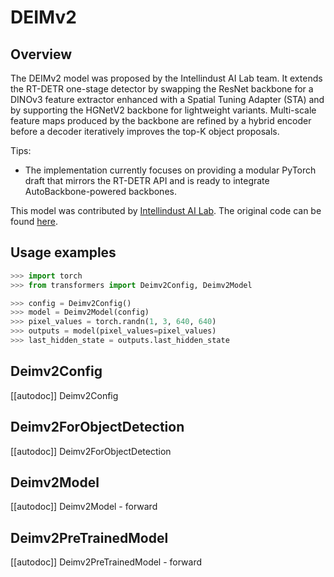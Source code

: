 <!--Copyright 2025 the HuggingFace Team. All rights reserved.

Licensed under the Apache License, Version 2.0 (the "License");
you may not use this file except in compliance with the License.
You may obtain a copy of the License at

    http://www.apache.org/licenses/LICENSE-2.0

Unless required by applicable law or agreed to in writing, software
distributed under the License is distributed on an "AS IS" BASIS,
WITHOUT WARRANTIES OR CONDITIONS OF ANY KIND, either express or implied.
See the License for the specific language governing permissions and
limitations under the License.


⚠️ Note that this file is in Markdown but contain specific syntax for our doc-builder (similar to MDX) that may not be rendered properly in your Markdown viewer.

-->


# DEIMv2

## Overview

The DEIMv2 model was proposed by the Intellindust AI Lab team. It extends the RT-DETR one-stage detector by swapping
the ResNet backbone for a DINOv3 feature extractor enhanced with a Spatial Tuning Adapter (STA) and by supporting the
HGNetV2 backbone for lightweight variants. Multi-scale feature maps produced by the backbone are refined by a hybrid
encoder before a decoder iteratively improves the top-K object proposals.

Tips:

* The implementation currently focuses on providing a modular PyTorch draft that mirrors the RT-DETR API and is ready
  to integrate AutoBackbone-powered backbones.

This model was contributed by [Intellindust AI Lab](https://huggingface.co/Intellindust-AI-Lab).
The original code can be found [here](https://github.com/Intellindust-AI-Lab/DEIMv2).

## Usage examples

```python
>>> import torch
>>> from transformers import Deimv2Config, Deimv2Model

>>> config = Deimv2Config()
>>> model = Deimv2Model(config)
>>> pixel_values = torch.randn(1, 3, 640, 640)
>>> outputs = model(pixel_values=pixel_values)
>>> last_hidden_state = outputs.last_hidden_state
```

## Deimv2Config

[[autodoc]] Deimv2Config

## Deimv2ForObjectDetection

[[autodoc]] Deimv2ForObjectDetection

## Deimv2Model

[[autodoc]] Deimv2Model
    - forward

## Deimv2PreTrainedModel

[[autodoc]] Deimv2PreTrainedModel
    - forward
